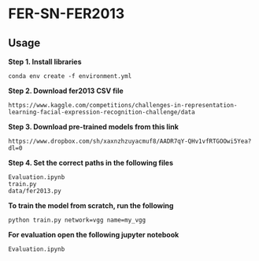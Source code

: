 # FER-SN-FER2013
## Usage
**Step 1. Install libraries**
```
conda env create -f environment.yml
```
**Step 2. Download fer2013 CSV file**
```
https://www.kaggle.com/competitions/challenges-in-representation-learning-facial-expression-recognition-challenge/data
```
**Step 3. Download pre-trained models from this link**
```
https://www.dropbox.com/sh/xaxnzhzuyacmuf8/AADR7qY-QHv1vfRTGOOwi5Yea?dl=0
```
**Step 4. Set the correct paths in the following files**
```
Evaluation.ipynb
train.py
data/fer2013.py
```
**To train the model from scratch, run the following**
```
python train.py network=vgg name=my_vgg
```
**For evaluation open the following jupyter notebook**
```
Evaluation.ipynb
```
